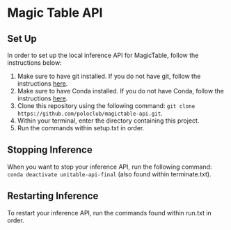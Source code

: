 # Magic Table API

## Set Up
In order to set up the local inference API for MagicTable, follow the instructions below:

1. Make sure to have git installed. If you do not have git, follow the instructions [here](https://github.com/git-guides/install-git).
2. Make sure to have Conda installed. If you do not have Conda, follow the instructions [here](https://conda.io/projects/conda/en/latest/user-guide/install/index.html).
3. Clone this repository using the following command: `git clone https://github.com/poloclub/magictable-api.git`.
4. Within your terminal, enter the directory containing this project.
5. Run the commands within setup.txt in order.

## Stopping Inference 
When you want to stop your inference API, run the following command: `conda deactivate unitable-api-final` (also found within terminate.txt).

## Restarting Inference 
To restart your inference API, run the commands found within run.txt in order.
